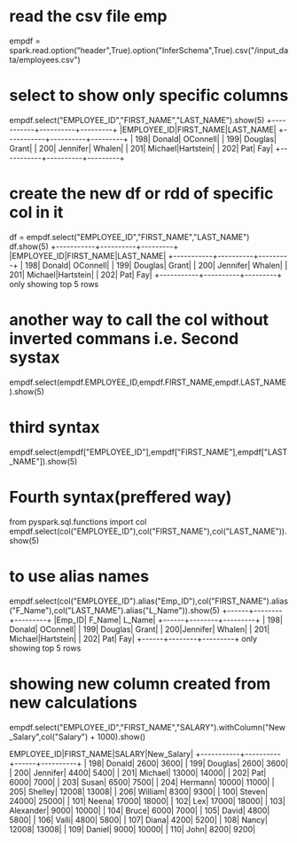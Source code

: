 # read the csv file emp 
empdf = spark.read.option("header",True).option("InferSchema",True).csv("/input_data/employees.csv")

# select to show only specific columns
empdf.select("EMPLOYEE_ID","FIRST_NAME","LAST_NAME").show(5)
+-----------+----------+---------+
|EMPLOYEE_ID|FIRST_NAME|LAST_NAME|
+-----------+----------+---------+
|        198|    Donald| OConnell|
|        199|   Douglas|    Grant|
|        200|  Jennifer|   Whalen|
|        201|   Michael|Hartstein|
|        202|       Pat|      Fay|
+-----------+----------+---------+

# create the new df or rdd of specific col in it
df = empdf.select("EMPLOYEE_ID","FIRST_NAME","LAST_NAME")
df.show(5)
+-----------+----------+---------+
|EMPLOYEE_ID|FIRST_NAME|LAST_NAME|
+-----------+----------+---------+
|        198|    Donald| OConnell|
|        199|   Douglas|    Grant|
|        200|  Jennifer|   Whalen|
|        201|   Michael|Hartstein|
|        202|       Pat|      Fay|
+-----------+----------+---------+
only showing top 5 rows

# another way to call the col without inverted commans i.e. Second systax
empdf.select(empdf.EMPLOYEE_ID,empdf.FIRST_NAME,empdf.LAST_NAME).show(5)

# third syntax
empdf.select(empdf["EMPLOYEE_ID"],empdf["FIRST_NAME"],empdf["LAST_NAME"]).show(5)

 # Fourth syntax(preffered way)
from pyspark.sql.functions import col
empdf.select(col("EMPLOYEE_ID"),col("FIRST_NAME"),col("LAST_NAME")).show(5)

# to use alias names

empdf.select(col("EMPLOYEE_ID").alias("Emp_ID"),col("FIRST_NAME").alias("F_Name"),col("LAST_NAME").alias("L_Name")).show(5)
+------+--------+---------+
|Emp_ID|  F_Name|   L_Name|
+------+--------+---------+
|   198|  Donald| OConnell|
|   199| Douglas|    Grant|
|   200|Jennifer|   Whalen|
|   201| Michael|Hartstein|
|   202|     Pat|      Fay|
+------+--------+---------+
only showing top 5 rows

# showing new column created from new calculations
empdf.select("EMPLOYEE_ID","FIRST_NAME","SALARY").withColumn("New_Salary",col("Salary") + 1000).show()

EMPLOYEE_ID|FIRST_NAME|SALARY|New_Salary|
+-----------+----------+------+----------+
|        198|    Donald|  2600|      3600|
|        199|   Douglas|  2600|      3600|
|        200|  Jennifer|  4400|      5400|
|        201|   Michael| 13000|     14000|
|        202|       Pat|  6000|      7000|
|        203|     Susan|  6500|      7500|
|        204|   Hermann| 10000|     11000|
|        205|   Shelley| 12008|     13008|
|        206|   William|  8300|      9300|
|        100|    Steven| 24000|     25000|
|        101|     Neena| 17000|     18000|
|        102|       Lex| 17000|     18000|
|        103| Alexander|  9000|     10000|
|        104|     Bruce|  6000|      7000|
|        105|     David|  4800|      5800|
|        106|     Valli|  4800|      5800|
|        107|     Diana|  4200|      5200|
|        108|     Nancy| 12008|     13008|
|        109|    Daniel|  9000|     10000|
|        110|      John|  8200|      9200|
 
 

